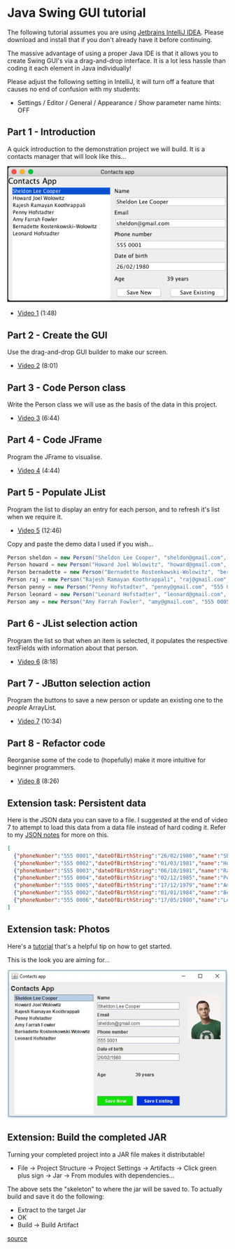 # Java Swing GUI tutorial

The following tutorial assumes you are using [Jetbrains IntelliJ IDEA](jetbrains.com/idea/). Please download and install that if you don't already have it before continuing.

The massive advantage of using a proper Java IDE is that it allows you to create Swing GUI's via a drag-and-drop interface. It is a lot less hassle than coding it each element in Java individually!

Please adjust the following setting in IntelliJ, it will turn off a feature that causes no end of confusion with my students:

* Settings / Editor / General / Appearance / Show parameter name hints: OFF

## Part 1 - Introduction

A quick introduction to the demonstration project we will build. It is a contacts manager that will look like this...

![](img/swing-demo.png)

* [Video 1](https://youtu.be/r03gsOv4O84) (1:48)

## Part 2 - Create the GUI

Use the drag-and-drop GUI builder to make our screen.

* [Video 2](https://youtu.be/jvtDm4vcV7w) (8:01)

## Part 3 - Code Person class

Write the Person class we will use as the basis of the data in this project.

* [Video 3](https://youtu.be/dm4ICrqOcj8) (6:44)

## Part 4 - Code JFrame

Program the JFrame to visualise.

* [Video 4](https://youtu.be/cTOeHFwG_wg) (4:44)

## Part 5 - Populate JList

Program the list to display an entry for each person, and to refresh it's list when we require it.

* [Video 5](https://youtu.be/lRupi3iJmzk) (12:46)

Copy and paste the demo data I used if you wish...

```java
Person sheldon = new Person("Sheldon Lee Cooper", "sheldon@gmail.com", "555 0001", "26/02/1980");
Person howard = new Person("Howard Joel Wolowitz", "howard@gmail.com", "555 0002", "01/03/1981");
Person bernadette = new Person("Bernadette Rostenkowski-Wolowitz", "bernadette@gmail.com", "555 0002", "01/01/1984");
Person raj = new Person("Rajesh Ramayan Koothrappali", "raj@gmail.com", "555 0003", "06/10/1981");
Person penny = new Person("Penny Hofstadter", "penny@gmail.com", "555 0004", "02/12/1985");
Person leonard = new Person("Leonard Hofstadter", "leonard@gmail.com", "555 0004", "17/05/1980");
Person amy = new Person("Amy Farrah Fowler", "amy@gmail.com", "555 0005", "17/12/1979");
```

## Part 6 - JList selection action

Program the list so that when an item is selected, it populates the respective textFields with information about that person.

* [Video 6](https://youtu.be/tRJtoz8ZobA) (8:18)

## Part 7 - JButton selection action

Program the buttons to save a new person or update an existing one to the *people* ArrayList. 

* [Video 7](https://youtu.be/zRDP1UENJdQ) (10:34)

## Part 8 - Refactor code

Reorganise some of the code to (hopefully) make it more intuitive for beginner programmers.

* [Video 8](https://youtu.be/84GhcXn_p-I) (8:26)

## Extension task: Persistent data

Here is the JSON data you can save to a file. I suggested at the end of video 7 to attempt to load this data from a data file instead of hard coding it. Refer to my [JSON notes](/java/json) for more on this.

```json
[
  {"phoneNumber":"555 0001","dateOfBirthString":"26/02/1980","name":"Sheldon Lee Cooper","dateOfBirth":"1980-02-26","age":39,"email":"sheldon@gmail.com"},
  {"phoneNumber":"555 0002","dateOfBirthString":"01/03/1981","name":"Howard Joel Wolowitz","dateOfBirth":"1981-03-01","age":38,"email":"howard@gmail.com"},
  {"phoneNumber":"555 0003","dateOfBirthString":"06/10/1981","name":"Rajesh Ramayan Koothrappali","dateOfBirth":"1981-10-06","age":37,"email":"raj@gmail.com"},
  {"phoneNumber":"555 0004","dateOfBirthString":"02/12/1985","name":"Penny Hofstadter","dateOfBirth":"1985-12-02","age":33,"email":"penny@gmail.com"},
  {"phoneNumber":"555 0005","dateOfBirthString":"17/12/1979","name":"Amy Farrah Fowler","dateOfBirth":"1979-12-17","age":39,"email":"amy@gmail.com"},
  {"phoneNumber":"555 0002","dateOfBirthString":"01/01/1984","name":"Bernadette Rostenkowski-Wolowitz","dateOfBirth":"1984-01-01","age":35,"email":"bernadette@gmail.com"},
  {"phoneNumber":"555 0006","dateOfBirthString":"17/05/1980","name":"Leonard Hofstadter","dateOfBirth":"1980-05-17","age":38,"email":"leonard@gmail.com"}
]
```

## Extension task: Photos

Here's a [tutorial](https://www.geeksforgeeks.org/jlabel-java-swing/) that's a helpful tip on how to get started.

This is the look you are aiming for...

![](img/swing-demo-2.jpg)

## Extension: Build the completed JAR

Turning your completed project into a JAR file makes it distributable!

* File -> Project Structure -> Project Settings -> Artifacts -> Click green plus sign -> Jar -> From modules with dependencies...

The above sets the "skeleton" to where the jar will be saved to. To actually build and save it do the following:

* Extract to the target Jar
* OK
* Build -> Build Artifact

[source](https://stackoverflow.com/a/4901370)

